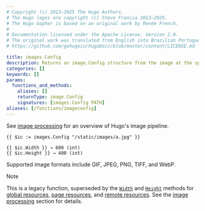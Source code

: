 ```yaml
---
# Copyright (c) 2013–2025 The Hugo Authors.
# The Hugo logos are copyright (c) Steve Francia 2013–2025.
# The Hugo Gopher is based on an original work by Renée French.
#
# Documentation licensed under the Apache License, Version 2.0.
# The original work was translated from English into Brazilian Portuguese.
# https://github.com/gohugoio/hugoDocs/blob/master/content/LICENSE.md

title: images.Config
description: Returns an image.Config structure from the image at the specified path, relative to the working directory.
categories: []
keywords: []
params:
  functions_and_methods:
    aliases: []
    returnType: image.Config
    signatures: [images.Config PATH]
aliases: [/functions/imageconfig]
---
```


See [image processing] for an overview of Hugo's image pipeline.

```go-html-template
{{ $ic := images.Config "/static/images/a.jpg" }}

{{ $ic.Width }} → 600 (int)
{{ $ic.Height }} → 400 (int)
```

Supported image formats include GIF, JPEG, PNG, TIFF, and WebP.

> [!note]
> This is a legacy function, superseded by the [`Width`] and [`Height`] methods for [global resources](g), [page resources](g), and [remote resources](g). See the [image processing] section for details.

[`Height`]: /methods/resource/height/
[`Width`]: /methods/resource/width/
[image processing]: /content-management/image-processing/
